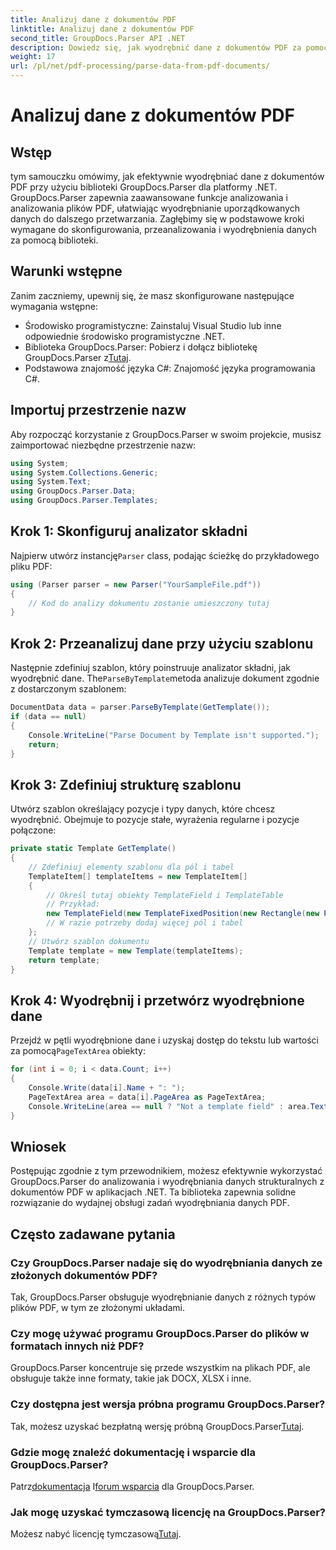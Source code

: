 ```yaml
---
title: Analizuj dane z dokumentów PDF
linktitle: Analizuj dane z dokumentów PDF
second_title: GroupDocs.Parser API .NET
description: Dowiedz się, jak wyodrębnić dane z dokumentów PDF za pomocą GroupDocs.Parser dla .NET. Postępuj zgodnie z naszym przewodnikiem krok po kroku, aby efektywnie analizować i przetwarzać pliki PDF.
weight: 17
url: /pl/net/pdf-processing/parse-data-from-pdf-documents/
---
```


# Analizuj dane z dokumentów PDF

## Wstęp
tym samouczku omówimy, jak efektywnie wyodrębniać dane z dokumentów PDF przy użyciu biblioteki GroupDocs.Parser dla platformy .NET. GroupDocs.Parser zapewnia zaawansowane funkcje analizowania i analizowania plików PDF, ułatwiając wyodrębnianie uporządkowanych danych do dalszego przetwarzania. Zagłębimy się w podstawowe kroki wymagane do skonfigurowania, przeanalizowania i wyodrębnienia danych za pomocą biblioteki.
## Warunki wstępne
Zanim zaczniemy, upewnij się, że masz skonfigurowane następujące wymagania wstępne:
- Środowisko programistyczne: Zainstaluj Visual Studio lub inne odpowiednie środowisko programistyczne .NET.
-  Biblioteka GroupDocs.Parser: Pobierz i dołącz bibliotekę GroupDocs.Parser z[Tutaj](https://releases.groupdocs.com/parser/net/).
- Podstawowa znajomość języka C#: Znajomość języka programowania C#.

## Importuj przestrzenie nazw
Aby rozpocząć korzystanie z GroupDocs.Parser w swoim projekcie, musisz zaimportować niezbędne przestrzenie nazw:
```csharp
using System;
using System.Collections.Generic;
using System.Text;
using GroupDocs.Parser.Data;
using GroupDocs.Parser.Templates;
```
## Krok 1: Skonfiguruj analizator składni
 Najpierw utwórz instancję`Parser` class, podając ścieżkę do przykładowego pliku PDF:
```csharp
using (Parser parser = new Parser("YourSampleFile.pdf"))
{
    // Kod do analizy dokumentu zostanie umieszczony tutaj
}
```
## Krok 2: Przeanalizuj dane przy użyciu szablonu
 Następnie zdefiniuj szablon, który poinstruuje analizator składni, jak wyodrębnić dane. The`ParseByTemplate`metoda analizuje dokument zgodnie z dostarczonym szablonem:
```csharp
DocumentData data = parser.ParseByTemplate(GetTemplate());
if (data == null)
{
    Console.WriteLine("Parse Document by Template isn't supported.");
    return;
}
```
## Krok 3: Zdefiniuj strukturę szablonu
Utwórz szablon określający pozycje i typy danych, które chcesz wyodrębnić. Obejmuje to pozycje stałe, wyrażenia regularne i pozycje połączone:
```csharp
private static Template GetTemplate()
{
    // Zdefiniuj elementy szablonu dla pól i tabel
    TemplateItem[] templateItems = new TemplateItem[]
    {
        // Określ tutaj obiekty TemplateField i TemplateTable
        // Przykład:
        new TemplateField(new TemplateFixedPosition(new Rectangle(new Point(35, 135), new Size(100, 10))), "FromCompany"),
        // W razie potrzeby dodaj więcej pól i tabel
    };
    // Utwórz szablon dokumentu
    Template template = new Template(templateItems);
    return template;
}
```
## Krok 4: Wyodrębnij i przetwórz wyodrębnione dane
 Przejdź w pętli wyodrębnione dane i uzyskaj dostęp do tekstu lub wartości za pomocą`PageTextArea` obiekty:
```csharp
for (int i = 0; i < data.Count; i++)
{
    Console.Write(data[i].Name + ": ");
    PageTextArea area = data[i].PageArea as PageTextArea;
    Console.WriteLine(area == null ? "Not a template field" : area.Text);
}
```

## Wniosek
Postępując zgodnie z tym przewodnikiem, możesz efektywnie wykorzystać GroupDocs.Parser do analizowania i wyodrębniania danych strukturalnych z dokumentów PDF w aplikacjach .NET. Ta biblioteka zapewnia solidne rozwiązanie do wydajnej obsługi zadań wyodrębniania danych PDF.
## Często zadawane pytania
### Czy GroupDocs.Parser nadaje się do wyodrębniania danych ze złożonych dokumentów PDF?
Tak, GroupDocs.Parser obsługuje wyodrębnianie danych z różnych typów plików PDF, w tym ze złożonymi układami.
### Czy mogę używać programu GroupDocs.Parser do plików w formatach innych niż PDF?
GroupDocs.Parser koncentruje się przede wszystkim na plikach PDF, ale obsługuje także inne formaty, takie jak DOCX, XLSX i inne.
### Czy dostępna jest wersja próbna programu GroupDocs.Parser?
 Tak, możesz uzyskać bezpłatną wersję próbną GroupDocs.Parser[Tutaj](https://releases.groupdocs.com/).
### Gdzie mogę znaleźć dokumentację i wsparcie dla GroupDocs.Parser?
 Patrz[dokumentacja](https://tutorials.groupdocs.com/parser/net/) I[forum wsparcia](https://forum.groupdocs.com/c/parser/17) dla GroupDocs.Parser.
### Jak mogę uzyskać tymczasową licencję na GroupDocs.Parser?
 Możesz nabyć licencję tymczasową[Tutaj](https://purchase.groupdocs.com/temporary-license/).